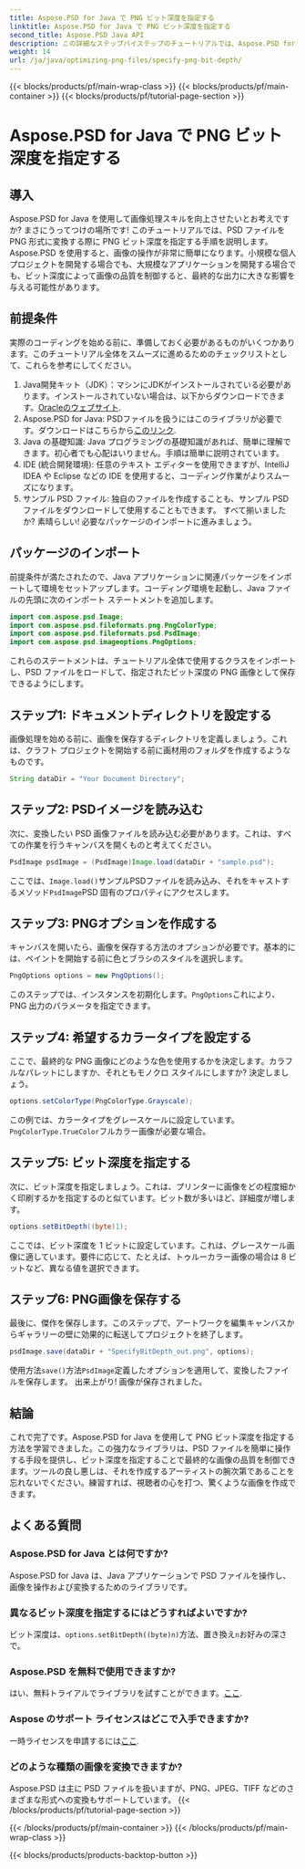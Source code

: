 ```yaml
---
title: Aspose.PSD for Java で PNG ビット深度を指定する
linktitle: Aspose.PSD for Java で PNG ビット深度を指定する
second_title: Aspose.PSD Java API
description: この詳細なステップバイステップのチュートリアルでは、Aspose.PSD for Java を使用して PNG ビット深度を指定する方法を学習します。
weight: 14
url: /ja/java/optimizing-png-files/specify-png-bit-depth/
---
```


{{< blocks/products/pf/main-wrap-class >}}
{{< blocks/products/pf/main-container >}}
{{< blocks/products/pf/tutorial-page-section >}}

# Aspose.PSD for Java で PNG ビット深度を指定する

## 導入
Aspose.PSD for Java を使用して画像処理スキルを向上させたいとお考えですか? まさにうってつけの場所です! このチュートリアルでは、PSD ファイルを PNG 形式に変換する際に PNG ビット深度を指定する手順を説明します。Aspose.PSD を使用すると、画像の操作が非常に簡単になります。小規模な個人プロジェクトを開発する場合でも、大規模なアプリケーションを開発する場合でも、ビット深度によって画像の品質を制御すると、最終的な出力に大きな影響を与える可能性があります。
## 前提条件
実際のコーディングを始める前に、準備しておく必要があるものがいくつかあります。このチュートリアル全体をスムーズに進めるためのチェックリストとして、これらを参考にしてください。
1.  Java開発キット（JDK）：マシンにJDKがインストールされている必要があります。インストールされていない場合は、以下からダウンロードできます。[Oracleのウェブサイト](https://www.oracle.com/java/technologies/javase-jdk11-downloads.html).
2.  Aspose.PSD for Java: PSDファイルを扱うにはこのライブラリが必要です。ダウンロードはこちらから[このリンク](https://releases.aspose.com/psd/java/).
3. Java の基礎知識: Java プログラミングの基礎知識があれば、簡単に理解できます。初心者でも心配はいりません。手順は簡単に説明されています。
4. IDE (統合開発環境): 任意のテキスト エディターを使用できますが、IntelliJ IDEA や Eclipse などの IDE を使用すると、コーディング作業がよりスムーズになります。
5. サンプル PSD ファイル: 独自のファイルを作成することも、サンプル PSD ファイルをダウンロードして使用することもできます。
すべて揃いましたか? 素晴らしい! 必要なパッケージのインポートに進みましょう。
## パッケージのインポート
前提条件が満たされたので、Java アプリケーションに関連パッケージをインポートして環境をセットアップします。コーディング環境を起動し、Java ファイルの先頭に次のインポート ステートメントを追加します。
```java
import com.aspose.psd.Image;
import com.aspose.psd.fileformats.png.PngColorType;
import com.aspose.psd.fileformats.psd.PsdImage;
import com.aspose.psd.imageoptions.PngOptions;
```
これらのステートメントは、チュートリアル全体で使用するクラスをインポートし、PSD ファイルをロードして、指定されたビット深度の PNG 画像として保存できるようにします。
## ステップ1: ドキュメントディレクトリを設定する
画像処理を始める前に、画像を保存するディレクトリを定義しましょう。これは、クラフト プロジェクトを開始する前に画材用のフォルダを作成するようなものです。
```java
String dataDir = "Your Document Directory";
```
## ステップ2: PSDイメージを読み込む
次に、変換したい PSD 画像ファイルを読み込む必要があります。これは、すべての作業を行うキャンバスを開くものと考えてください。
```java
PsdImage psdImage = (PsdImage)Image.load(dataDir + "sample.psd");
```
ここでは、`Image.load()`サンプルPSDファイルを読み込み、それをキャストするメソッド`PsdImage`PSD 固有のプロパティにアクセスします。
## ステップ3: PNGオプションを作成する
キャンバスを開いたら、画像を保存する方法のオプションが必要です。基本的には、ペイントを開始する前に色とブラシのスタイルを選択します。
```java
PngOptions options = new PngOptions();
```
このステップでは、インスタンスを初期化します。`PngOptions`これにより、PNG 出力のパラメータを指定できます。
## ステップ4: 希望するカラータイプを設定する
ここで、最終的な PNG 画像にどのような色を使用するかを決定します。カラフルなパレットにしますか、それともモノクロ スタイルにしますか? 決定しましょう。
```java
options.setColorType(PngColorType.Grayscale);
```
この例では、カラータイプをグレースケールに設定しています。`PngColorType.TrueColor`フルカラー画像が必要な場合。
## ステップ5: ビット深度を指定する
次に、ビット深度を指定しましょう。これは、プリンターに画像をどの程度細かく印刷するかを指定するのと似ています。ビット数が多いほど、詳細度が増します。
```java
options.setBitDepth((byte)1);
```
ここでは、ビット深度を 1 ビットに設定しています。これは、グレースケール画像に適しています。要件に応じて、たとえば、トゥルーカラー画像の場合は 8 ビットなど、異なる値を選択できます。
## ステップ6: PNG画像を保存する
最後に、傑作を保存します。このステップで、アートワークを編集キャンバスからギャラリーの壁に効果的に転送してプロジェクトを終了します。
```java
psdImage.save(dataDir + "SpecifyBitDepth_out.png", options);
```
使用方法`save()`方法`PsdImage`定義したオプションを適用して、変換したファイルを保存します。 出来上がり! 画像が保存されました。
## 結論
これで完了です。Aspose.PSD for Java を使用して PNG ビット深度を指定する方法を学習できました。この強力なライブラリは、PSD ファイルを簡単に操作する手段を提供し、ビット深度を指定することで最終的な画像の品質を制御できます。ツールの良し悪しは、それを作成するアーティストの腕次第であることを忘れないでください。練習すれば、視聴者の心を打つ、驚くような画像を作成できます。
## よくある質問
### Aspose.PSD for Java とは何ですか?
Aspose.PSD for Java は、Java アプリケーションで PSD ファイルを操作し、画像を操作および変換するためのライブラリです。
### 異なるビット深度を指定するにはどうすればよいですか?
ビット深度は、`options.setBitDepth((byte)n)`方法、置き換え`n`お好みの深さで。
### Aspose.PSD を無料で使用できますか?
はい、無料トライアルでライブラリを試すことができます。[ここ](https://releases.aspose.com/).
### Aspose のサポート ライセンスはどこで入手できますか?
一時ライセンスを申請するには[ここ](https://purchase.aspose.com/temporary-license/).
### どのような種類の画像を変換できますか?
Aspose.PSD は主に PSD ファイルを扱いますが、PNG、JPEG、TIFF などのさまざまな形式への変換もサポートしています。
{{< /blocks/products/pf/tutorial-page-section >}}

{{< /blocks/products/pf/main-container >}}
{{< /blocks/products/pf/main-wrap-class >}}

{{< blocks/products/products-backtop-button >}}
